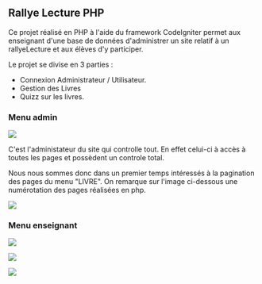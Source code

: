 ## Rallye Lecture PHP

Ce projet réalisé en PHP à l'aide du framework CodeIgniter permet aux enseignant d'une base de données d'administrer un site relatif à un rallyeLecture et aux élèves d'y participer.

Le projet se divise en 3  parties :

* Connexion Administrateur / Utilisateur.
* Gestion des Livres
* Quizz sur les livres.

### Menu admin

![](https://image.noelshack.com/fichiers/2019/15/1/1554749033-capture3.png)

C'est l'administateur du site qui controlle tout.
En effet celui-ci à accès à toutes les pages et possèdent un controle total.

Nous nous sommes donc dans un premier temps intéressés à la pagination des pages du menu "LIVRE".
On remarque sur l'image ci-dessous une numérotation des pages réalisées en php.

![](https://image.noelshack.com/fichiers/2019/15/1/1554749036-capture4.png)

### Menu enseignant

![](https://image.noelshack.com/fichiers/2019/15/1/1554749032-capture2.png)




![](https://raw.githubusercontent.com/AureohDev/RallyeLectureWebApp/master/Github/Schema/schemaDbRallyeLecture.PNG)

![](https://raw.githubusercontent.com/AureohDev/RallyeLectureWebApp/master/Github/Schema/schemaDbAauth.PNG)


